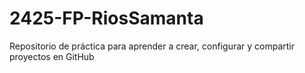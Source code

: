 # 2425-FP-RiosSamanta
Repositorio de práctica para aprender a crear, configurar y compartir proyectos en GitHub
